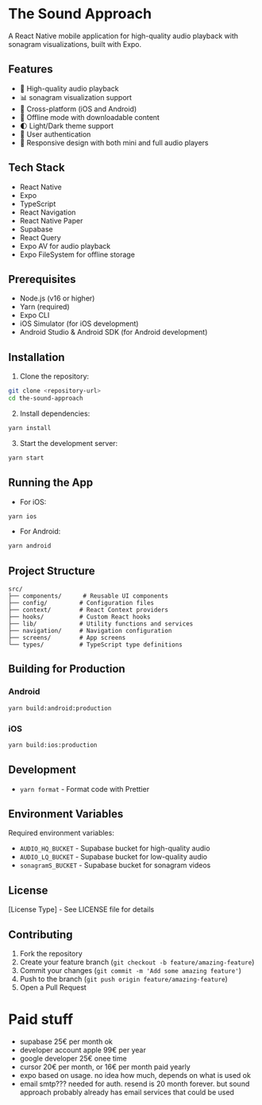 # The Sound Approach

A React Native mobile application for high-quality audio playback with sonagram visualizations, built with Expo.

## Features

- 🎵 High-quality audio playback
- 📊 sonagram visualization support
- 📱 Cross-platform (iOS and Android)
- 💾 Offline mode with downloadable content
- 🌓 Light/Dark theme support
- 🔐 User authentication
- 📱 Responsive design with both mini and full audio players

## Tech Stack

- React Native
- Expo
- TypeScript
- React Navigation
- React Native Paper
- Supabase
- React Query
- Expo AV for audio playback
- Expo FileSystem for offline storage

## Prerequisites

- Node.js (v16 or higher)
- Yarn (required)
- Expo CLI
- iOS Simulator (for iOS development)
- Android Studio & Android SDK (for Android development)

## Installation

1. Clone the repository:

```bash
git clone <repository-url>
cd the-sound-approach
```

2. Install dependencies:

```bash
yarn install
```

3. Start the development server:

```bash
yarn start
```

## Running the App

- For iOS:

```bash
yarn ios
```

- For Android:

```bash
yarn android
```

## Project Structure

```
src/
├── components/      # Reusable UI components
├── config/         # Configuration files
├── context/        # React Context providers
├── hooks/          # Custom React hooks
├── lib/            # Utility functions and services
├── navigation/     # Navigation configuration
├── screens/        # App screens
└── types/          # TypeScript type definitions
```

## Building for Production

### Android

```bash
yarn build:android:production
```

### iOS

```bash
yarn build:ios:production
```

## Development

- `yarn format` - Format code with Prettier

## Environment Variables

Required environment variables:

- `AUDIO_HQ_BUCKET` - Supabase bucket for high-quality audio
- `AUDIO_LQ_BUCKET` - Supabase bucket for low-quality audio
- `sonagramS_BUCKET` - Supabase bucket for sonagram videos

## License

[License Type] - See LICENSE file for details

## Contributing

1. Fork the repository
2. Create your feature branch (`git checkout -b feature/amazing-feature`)
3. Commit your changes (`git commit -m 'Add some amazing feature'`)
4. Push to the branch (`git push origin feature/amazing-feature`)
5. Open a Pull Request

# Paid stuff

- supabase 25€ per month ok
- developer account apple 99€ per year
- google developer 25€ onee time
- cursor 20€ per month, or 16€ per month paid yearly
- expo based on usage. no idea how much, depends on what is used ok
- email smtp??? needed for auth. resend is 20 month forever. but sound approach probably already has email services that could be used
